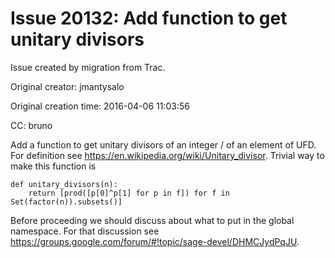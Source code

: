 # Issue 20132: Add function to get unitary divisors

Issue created by migration from Trac.

Original creator: jmantysalo

Original creation time: 2016-04-06 11:03:56

CC:  bruno

Add a function to get unitary divisors of an integer / of an element of UFD. For definition see https://en.wikipedia.org/wiki/Unitary_divisor. Trivial way to make this function is


```
def unitary_divisors(n):
    return [prod([p[0]^p[1] for p in f]) for f in Set(factor(n)).subsets()]
```


Before proceeding we should discuss about what to put in the global namespace. For that discussion see https://groups.google.com/forum/#!topic/sage-devel/DHMCJydPqJU.
